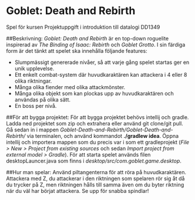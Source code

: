 # Goblet: Death and Rebirth
Spel för kursen Projektuppgift i introduktion till datalogi DD1349 

##Beskrivning:
*Goblet: Death and Rebirth* är en top-down roguelite inspirerad av *The Binding of Isaac: Rebirth* och *Goblet Grotto*. I sin färdiga form är det tänkt att spelet ska innehålla följande features: 
* Slumpmässigt genererade nivåer, så att varje gång spelet startas ger en unik upplevelse.
* Ett enkelt combat-system där huvudkaraktären kan attackera i 4 eller 8 olika riktningar.
* Många olika fiender med olika attackmönster.
* Många olika objekt som kan plockas upp av huvudkaraktären och användas på olika sätt.
* En boss per nivå.

##För att bygga projektet:
För att bygga projektet behövs intellij och gradle.  
Ladda ned projektet som zip och extrahera eller använd git clone/git pull. Gå sedan in i mappen *Goblet-Death-and-Rebirth/Goblet-Death-and-Rebirth/* via terminalen, och använd kommandot **./gradlew idea**. Öppna intellij och importera mappen som du precis var i som ett gradleprojekt (*File > New > Project from existing sources* och sedan *Import project from external model > Gradle*). För att starta spelet används filen desktopLauncer.java som finns i *desktop/src/com.goblet.game.desktop*.

##Hur man spelar:
Använd piltangenterna för att röra på huvudkaraktären.
Attackera med Z, du attackerar i den riktningen som spelaren rör sig åt då du trycker på Z, men riktningen hålls till samma även om du byter riktning när du väl har börjat attackera.
Se upp för snabba spindlar!
